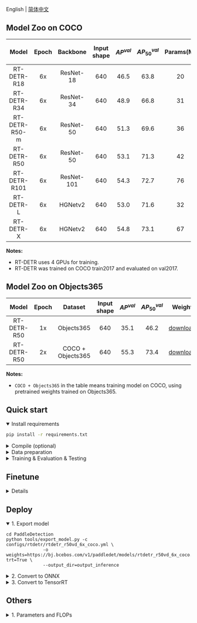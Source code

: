 English | [简体中文](README_cn.md)

## Model Zoo on COCO

| Model | Epoch | Backbone  | Input shape | $AP^{val}$ | $AP^{val}_{50}$| Params(M) | FLOPs(G) |  T4 TensorRT FP16(FPS) | Weight | Config | Log
|:--------------:|:-----:|:----------:| :-------:|:--------------------------:|:---------------------------:|:---------:|:--------:| :---------------------: |:------------------------------------------------------------------------------------:|:-------------------------------------------:|:---|
| RT-DETR-R18 | 6x |  ResNet-18 | 640 | 46.5 | 63.8 | 20 | 60 | 217 | [download](https://bj.bcebos.com/v1/paddledet/models/rtdetr_r18vd_dec3_6x_coco.pdparams) | [config](./configs/rtdetr/rtdetr_r18vd_6x_coco.yml) | [rtdetr_r18vd_dec3_6x_coco_log.txt](https://github.com/lyuwenyu/RT-DETR/files/12038864/rtdetr_r18vd_dec3_6x_coco_log.txt)
| RT-DETR-R34 | 6x |  ResNet-34 | 640 | 48.9 | 66.8 | 31 | 92 | 161 | [download](https://bj.bcebos.com/v1/paddledet/models/rtdetr_r34vd_dec4_6x_coco.pdparams) | [config](./configs/rtdetr/rtdetr_r34vd_6x_coco.yml) | [rtdetr_r34vd_dec4_6x_coco_log.txt](https://github.com/lyuwenyu/RT-DETR/files/12038861/rtdetr_r34vd_dec4_6x_coco_log.txt)
| RT-DETR-R50-m | 6x |  ResNet-50 | 640 | 51.3 | 69.6 | 36 | 100 | 145 | [download](https://bj.bcebos.com/v1/paddledet/models/rtdetr_r50vd_m_6x_coco.pdparams) | [config](./configs/rtdetr/rtdetr_r50vd_m_6x_coco.yml) | -
| RT-DETR-R50 | 6x |  ResNet-50 | 640 | 53.1 | 71.3 | 42 | 136 | 108 | [download](https://bj.bcebos.com/v1/paddledet/models/rtdetr_r50vd_6x_coco.pdparams) | [config](./configs/rtdetr/rtdetr_r50vd_6x_coco.yml) | [rtdetr_r50vd_6x_coco_log.txt](https://github.com/lyuwenyu/RT-DETR/files/12038669/rtdetr_r50vd_6x_coco_log.txt)
| RT-DETR-R101 | 6x |  ResNet-101 | 640 | 54.3 | 72.7 | 76 | 259 | 74 | [download](https://bj.bcebos.com/v1/paddledet/models/rtdetr_r101vd_6x_coco.pdparams) | [config](./configs/rtdetr/rtdetr_r101vd_6x_coco.yml) | [rtdetr_r101vd_6x_coco_log.txt](https://github.com/lyuwenyu/RT-DETR/files/12038707/rtdetr_r101vd_6x_coco_log.txt)
| RT-DETR-L | 6x |  HGNetv2 | 640 | 53.0 | 71.6 | 32 | 110 | 114 | [download](https://bj.bcebos.com/v1/paddledet/models/rtdetr_hgnetv2_l_6x_coco.pdparams) | [config](./configs/rtdetr/rtdetr_hgnetv2_l_6x_coco.yml) | [rtdetr_hgnetv2_l_6x_coco_log.txt](https://github.com/lyuwenyu/RT-DETR/files/12038753/rtdetr_hgnetv2_l_6x_coco_log.txt)
| RT-DETR-X | 6x |  HGNetv2 | 640 | 54.8 | 73.1 | 67 | 234 | 74 | [download](https://bj.bcebos.com/v1/paddledet/models/rtdetr_hgnetv2_x_6x_coco.pdparams) | [config](./configs/rtdetr/rtdetr_hgnetv2_x_6x_coco.yml) | [rtdetr_hgnetv2_x_6x_coco_log.txt](https://github.com/lyuwenyu/RT-DETR/files/12038795/rtdetr_hgnetv2_x_6x_coco_log.txt)

**Notes:**
- RT-DETR uses 4 GPUs for training.
- RT-DETR was trained on COCO train2017 and evaluated on val2017.


## Model Zoo on Objects365
| Model | Epoch | Dataset | Input shape | $AP^{val}$ | $AP^{val}_{50}$ | Weight | Log
|:---:|:---:|:---:| :---:|:---:|:---:|:---:|:---:|
RT-DETR-R50 | 1x | Objects365 | 640 | 35.1 | 46.2 | [download](https://bj.bcebos.com/v1/paddledet/models/rtdetr_r50vd_1x_objects365.pdparams) |[rtdetr_r50vd_1x_objects365_log.txt](https://github.com/lyuwenyu/RT-DETR/files/12193246/rtdetr_r50vd_1x_objects365_log.txt)
RT-DETR-R50 | 2x | COCO + Objects365 | 640 | 55.3 | 73.4 | [download](https://bj.bcebos.com/v1/paddledet/models/rtdetr_r50vd_2x_coco_objects365.pdparams) | [rtdetr_r50vd_2x_coco_objects365_log.txt](https://github.com/lyuwenyu/RT-DETR/files/12208338/rtdetr_r50vd_2x_coco_objects365_log.txt)

**Notes:**
- `COCO + Objects365` in the table means training model on COCO, using pretrained weights trained on Objects365.



## Quick start

<details open>
<summary>Install requirements</summary>

<!-- - PaddlePaddle == 2.4.2 -->
```bash
pip install -r requirements.txt
```

</details>

<details>
<summary>Compile (optional)</summary>

```bash
cd ./ppdet/modeling/transformers/ext_op/

python setup_ms_deformable_attn_op.py install
```
See [details](./ppdet/modeling/transformers/ext_op/)
</details>


<details>
<summary>Data preparation</summary>

- Download and extract COCO 2017 train and val images.
```
path/to/coco/
  annotations/  # annotation json files
  train2017/    # train images
  val2017/      # val images
```
- Modify config [`dataset_dir`](configs/datasets/coco_detection.yml)
</details>


<details>
<summary>Training & Evaluation & Testing</summary>

- Training on a Single GPU:

```shell
# training on single-GPU
export CUDA_VISIBLE_DEVICES=0
python tools/train.py -c configs/rtdetr/rtdetr_r50vd_6x_coco.yml --eval
```

- Training on Multiple GPUs:

```shell
# training on multi-GPU
export CUDA_VISIBLE_DEVICES=0,1,2,3
python -m paddle.distributed.launch --gpus 0,1,2,3 tools/train.py -c configs/rtdetr/rtdetr_r50vd_6x_coco.yml --fleet --eval
```

- Evaluation:

```shell
python tools/eval.py -c configs/rtdetr/rtdetr_r50vd_6x_coco.yml \
              -o weights=https://bj.bcebos.com/v1/paddledet/models/rtdetr_r50vd_6x_coco.pdparams
```

- Inference:

```shell
python tools/infer.py -c configs/rtdetr/rtdetr_r50vd_6x_coco.yml \
              -o weights=https://bj.bcebos.com/v1/paddledet/models/rtdetr_r50vd_6x_coco.pdparams \
              --infer_img=./demo/000000570688.jpg
```

</details>


## Finetune
<details>
<summary>Details</summary>

1. prepare data as coco format.
```
path/to/custom/data/
    annotations/  # annotation json files
    train/    # train images
    val/      # val images
```
2. Modify dataset config [`dataset_dir`, `image_dir`, `anno_path`](configs/datasets/coco_detection.yml)

3. Modify model config [`pretrain_weights`](configs/rtdetr/_base_/rtdetr_r50vd.yml) to coco pretrained parameters url in model zoo.

```bash
# or modified in command line

fleetrun --gpus=0,1,2,3 tools/train.py -c configs/rtdetr/rtdetr_r50vd_6x_coco.yml -o pretrain_weights=https://bj.bcebos.com/v1/paddledet/models/rtdetr_r50vd_6x_coco.pdparams --eval
```
</details>



## Deploy

<details open>
<summary>1. Export model </summary>

```shell
cd PaddleDetection
python tools/export_model.py -c configs/rtdetr/rtdetr_r50vd_6x_coco.yml \
              -o weights=https://bj.bcebos.com/v1/paddledet/models/rtdetr_r50vd_6x_coco.pdparams trt=True \
              --output_dir=output_inference
```

</details>

<details>
<summary>2. Convert to ONNX </summary>

- Install [Paddle2ONNX](https://github.com/PaddlePaddle/Paddle2ONNX) and ONNX

```shell
pip install onnx==1.13.0
pip install paddle2onnx==1.0.5
```

- Convert:

```shell
paddle2onnx --model_dir=./output_inference/rtdetr_r50vd_6x_coco/ \
            --model_filename model.pdmodel  \
            --params_filename model.pdiparams \
            --opset_version 16 \
            --save_file rtdetr_r50vd_6x_coco.onnx
```
</details>

<details>
<summary>3. Convert to TensorRT </summary>

- TensorRT version >= 8.5.1
- Inference can refer to [Bennchmark](../benchmark)

```shell
trtexec --onnx=./rtdetr_r50vd_6x_coco.onnx \
        --workspace=4096 \
        --shapes=image:1x3x640x640 \
        --saveEngine=rtdetr_r50vd_6x_coco.trt \
        --avgRuns=100 \
        --fp16
```

-
</details>


## Others

<details>
<summary>1. Parameters and FLOPs </summary>

1. Find and modify paddle [`dynamic_flops.py` ](https://github.com/PaddlePaddle/Paddle/blob/develop/python/paddle/hapi/dynamic_flops.py#L28) source code in your local machine

```python
# eg. /path/to/anaconda3/lib/python3.8/site-packages/paddle/hapi/dynamic_flops.py

def flops(net, input_size, inputs=None, custom_ops=None, print_detail=False):
    if isinstance(net, nn.Layer):
        # If net is a dy2stat model, net.forward is StaticFunction instance,
        # we set net.forward to original forward function.
        _, net.forward = unwrap_decorators(net.forward)

        # by lyuwenyu
        if inputs is None:
            inputs = paddle.randn(input_size)

        return dynamic_flops(
            net, inputs=inputs, custom_ops=custom_ops, print_detail=print_detail
        )
    elif isinstance(net, paddle.static.Program):
        return static_flops(net, print_detail=print_detail)
    else:
        warnings.warn(
            "Your model must be an instance of paddle.nn.Layer or paddle.static.Program."
        )
        return -1
```

2. Run below code

```python
import paddle
from ppdet.core.workspace import load_config, merge_config
from ppdet.core.workspace import create

cfg_path = './configs/rtdetr/rtdetr_r50vd_6x_coco.yml'
cfg = load_config(cfg_path)
model = create(cfg.architecture)

blob = {
    'image': paddle.randn([1, 3, 640, 640]),
    'im_shape': paddle.to_tensor([[640, 640]]),
    'scale_factor': paddle.to_tensor([[1., 1.]])
}
paddle.flops(model, None, blob, custom_ops=None, print_detail=False)

# Outpus
# Total Flops: 68348108800     Total Params: 41514204

```


</details>
